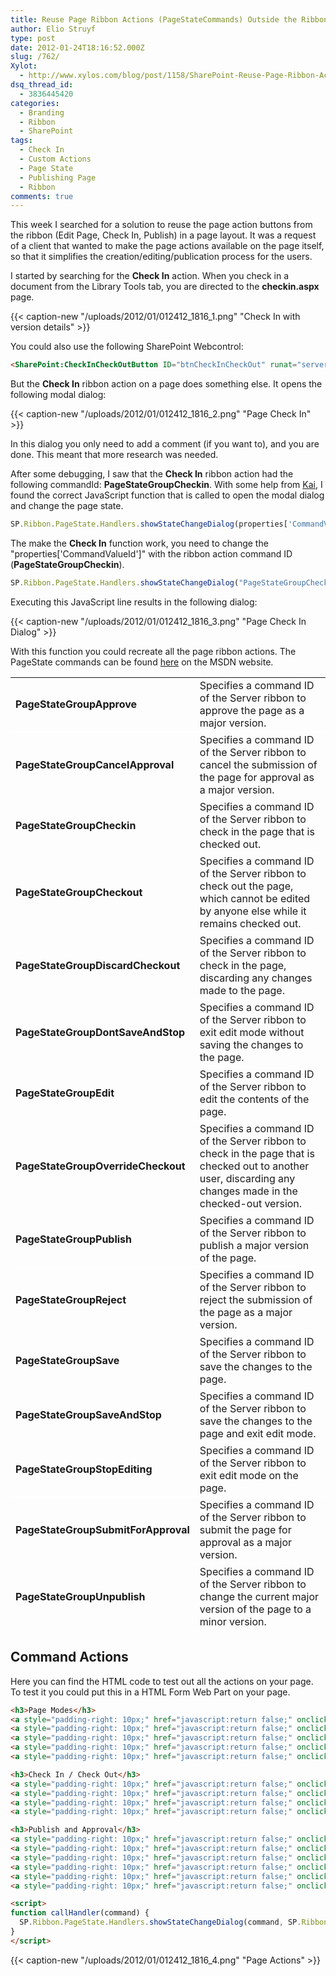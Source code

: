 ```yaml
---
title: Reuse Page Ribbon Actions (PageStateCommands) Outside the Ribbon
author: Elio Struyf
type: post
date: 2012-01-24T18:16:52.000Z
slug: /762/
Xylot:
  - http://www.xylos.com/blog/post/1158/SharePoint-Reuse-Page-Ribbon-Actions-PageStateCommands-Outside-the-Ribbon/
dsq_thread_id:
  - 3836445420
categories:
  - Branding
  - Ribbon
  - SharePoint
tags:
  - Check In
  - Custom Actions
  - Page State
  - Publishing Page
  - Ribbon
comments: true
---
```


This week I searched for a solution to reuse the page action buttons from the ribbon (Edit Page, Check In, Publish) in a page layout. It was a request of a client that wanted to make the page actions available on the page itself, so that it simplifies the creation/editing/publication process for the users.

I started by searching for the **Check In** action. When you check in a document from the Library Tools tab, you are directed to the **checkin.aspx** page.

{{< caption-new "/uploads/2012/01/012412_1816_1.png" "Check In with version details" >}}

You could also use the following SharePoint Webcontrol:


```html
<SharePoint:CheckInCheckOutButton ID="btnCheckInCheckOut" runat="server" ControlMode="Display" />
```


But the **Check In** ribbon action on a page does something else. It opens the following modal dialog:

{{< caption-new "/uploads/2012/01/012412_1816_2.png" "Page Check In" >}}

In this dialog you only need to add a comment (if you want to), and you are done. This meant that more research was needed.

After some debugging, I saw that the **Check In** ribbon action had the following commandId: **PageStateGroupCheckin**. With some help from [Kai](http://spblog.net), I found the correct JavaScript function that is called to open the modal dialog and change the page state.


```javascript
SP.Ribbon.PageState.Handlers.showStateChangeDialog(properties['CommandValueId'], SP.Ribbon.PageState.ImportedNativeData.CommandHandlers[properties['CommandValueId']])
```


The make the **Check In** function work, you need to change the "properties['CommandValueId']" with the ribbon action command ID (**PageStateGroupCheckin**).


```javascript
SP.Ribbon.PageState.Handlers.showStateChangeDialog("PageStateGroupCheckin", SP.Ribbon.PageState.ImportedNativeData.CommandHandlers["PageStateGroupCheckin"])
```


Executing this JavaScript line results in the following dialog:

{{< caption-new "/uploads/2012/01/012412_1816_3.png" "Page Check In Dialog" >}}

With this function you could recreate all the page ribbon actions. The PageState commands can be found [here](http://technet.microsoft.com/en-us/query/ee551465) on the MSDN website.

<table width="100%">
  <tr style="border-bottom: 1px solid #fff;">
    <td width="50%"><strong>PageStateGroupApprove</strong></td>
    <td width="50%">Specifies a command ID of the Server ribbon to approve the page as a major version.</td>
  </tr>
  <tr style="border-bottom: 1px solid #fff;">
    <td width="50%"><strong>PageStateGroupCancelApproval</strong></td>
    <td width="50%">Specifies a command ID of the Server ribbon to cancel the submission of the page for approval as a major version.</td>
  </tr>
  <tr style="border-bottom: 1px solid #fff;">
    <td width="50%"><strong>PageStateGroupCheckin</strong></td>
    <td width="50%">Specifies a command ID of the Server ribbon to check in the page that is checked out.</td>
  </tr>
  <tr style="border-bottom: 1px solid #fff;">
    <td width="50%"><strong>PageStateGroupCheckout</strong></td>
    <td width="50%">Specifies a command ID of the Server ribbon to check out the page, which cannot be edited by anyone else while it remains checked out.</td>
  </tr>
  <tr style="border-bottom: 1px solid #fff">
    <td width="50%"><strong>PageStateGroupDiscardCheckout</strong></td>
    <td width="50%">Specifies a command ID of the Server ribbon to check in the page, discarding any changes made to the page.</td>
  </tr>
  <tr style="border-bottom: 1px solid #fff">
    <td width="50%"><strong>PageStateGroupDontSaveAndStop</strong></td>
    <td width="50%">Specifies a command ID of the Server ribbon to exit edit mode without saving the changes to the page.</td>
  </tr>
  <tr style="border-bottom: 1px solid #fff">
    <td width="50%"><strong>PageStateGroupEdit</strong></td>
    <td width="50%">Specifies a command ID of the Server ribbon to edit the contents of the page.</td>
  </tr>
  <tr style="border-bottom: 1px solid #fff">
    <td width="50%"><strong>PageStateGroupOverrideCheckout</strong></td>
    <td width="50%">Specifies a command ID of the Server ribbon to check in the page that is checked out to another user, discarding any changes made in the checked-out version.</td>
  </tr>
  <tr style="border-bottom: 1px solid #fff">
    <td width="50%"><strong>PageStateGroupPublish</strong></td>
    <td width="50%">Specifies a command ID of the Server ribbon to publish a major version of the page.</td>
  </tr>
  <tr style="border-bottom: 1px solid #fff">
    <td width="50%"><strong>PageStateGroupReject</strong></td>
    <td width="50%">Specifies a command ID of the Server ribbon to reject the submission of the page as a major version.</td>
  </tr>
  <tr style="border-bottom: 1px solid #fff">
    <td width="50%"><strong>PageStateGroupSave</strong></td>
    <td width="50%">Specifies a command ID of the Server ribbon to save the changes to the page.</td>
  </tr>
  <tr style="border-bottom: 1px solid #fff">
    <td width="50%"><strong>PageStateGroupSaveAndStop</strong></td>
    <td width="50%">Specifies a command ID of the Server ribbon to save the changes to the page and exit edit mode.</td>
  </tr>
  <tr style="border-bottom: 1px solid #fff">
    <td width="50%"><strong>PageStateGroupStopEditing</strong></td>
    <td width="50%">Specifies a command ID of the Server ribbon to exit edit mode on the page.</td>
  </tr>
  <tr style="border-bottom: 1px solid #fff">
    <td width="50%"><strong>PageStateGroupSubmitForApproval</strong></td>
    <td width="50%">Specifies a command ID of the Server ribbon to submit the page for approval as a major version.</td>
  </tr>
  <tr style="border-bottom: 1px solid #fff">
    <td><strong>PageStateGroupUnpublish</strong></td>
    <td>Specifies a command ID of the Server ribbon to change the current major version of the page to a minor version.</td>
  </tr>
</table>

## Command Actions

Here you can find the HTML code to test out all the actions on your page. To test it you could put this in a HTML Form Web Part on your page.


```html
<h3>Page Modes</h3>
<a style="padding-right: 10px;" href="javascript:return false;" onclick="callHandler('PageStateGroupEdit')">Edit Page</a>
<a style="padding-right: 10px;" href="javascript:return false;" onclick="callHandler('PageStateGroupDontSaveAndStop')">Stop Editing</a>
<a style="padding-right: 10px;" href="javascript:return false;" onclick="callHandler('PageStateGroupStopEditing')">Exit Edit Mode</a>
<a style="padding-right: 10px;" href="javascript:return false;" onclick="callHandler('PageStateGroupSave')">Save and Keep Editing</a>
<a style="padding-right: 10px;" href="javascript:return false;" onclick="callHandler('PageStateGroupSaveAndStop')">Save &amp; Close</a>

<h3>Check In / Check Out</h3>
<a style="padding-right: 10px;" href="javascript:return false;" onclick="callHandler('PageStateGroupCheckin')">Check In</a>
<a style="padding-right: 10px;" href="javascript:return false;" onclick="callHandler('PageStateGroupCheckout')">Check Out</a>
<a style="padding-right: 10px;" href="javascript:return false;" onclick="callHandler('PageStateGroupDiscardCheckout')">Discard Check Out</a>
<a style="padding-right: 10px;" href="javascript:return false;" onclick="callHandler('PageStateGroupOverrideCheckout')">Override Check Out</a>

<h3>Publish and Approval</h3>
<a style="padding-right: 10px;" href="javascript:return false;" onclick="callHandler('PageStateGroupPublish')">Publish</a>
<a style="padding-right: 10px;" href="javascript:return false;" onclick="callHandler('PageStateGroupSubmitForApproval')">Submit</a>
<a style="padding-right: 10px;" href="javascript:return false;" onclick="callHandler('PageStateGroupCancelApproval')">Cancel Approval</a>
<a style="padding-right: 10px;" href="javascript:return false;" onclick="callHandler('PageStateGroupApprove')">Approve</a>
<a style="padding-right: 10px;" href="javascript:return false;" onclick="callHandler('PageStateGroupReject')">Reject Approval</a>
<a style="padding-right: 10px;" href="javascript:return false;" onclick="callHandler('PageStateGroupUnpublish')">Unpublish</a>

<script>
function callHandler(command) {
  SP.Ribbon.PageState.Handlers.showStateChangeDialog(command, SP.Ribbon.PageState.ImportedNativeData.CommandHandlers[command]);
}
</script>
```


{{< caption-new "/uploads/2012/01/012412_1816_4.png" "Page Actions" >}}
